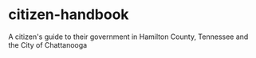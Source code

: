 citizen-handbook
================

A citizen's guide to their government in Hamilton County, Tennessee and the City of Chattanooga
